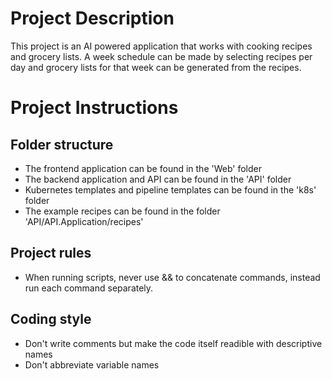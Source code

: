 # Project Description
This project is an AI powered application that works with cooking recipes and grocery lists. A week schedule can be made by selecting recipes per day and grocery lists for that week can be generated from the recipes.

# Project Instructions

## Folder structure

- The frontend application can be found in the 'Web' folder
- The backend application and API can be found in the 'API' folder
- Kubernetes templates and pipeline templates can be found in the 'k8s' folder
- The example recipes can be found in the folder 'API/API.Application/recipes'

## Project rules

- When running scripts, never use && to concatenate commands, instead run each command separately.

## Coding style

- Don't write comments but make the code itself readible with descriptive names
- Don't abbreviate variable names